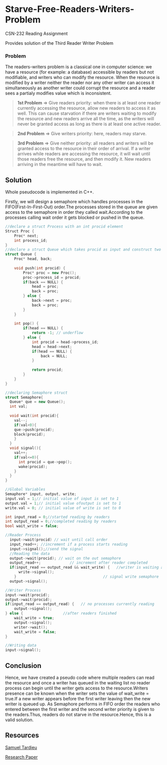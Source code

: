 # Starve-Free-Readers-Writers-Problem
CSN-232 Reading Assignment

Provides solution of the Third Reader Writer Problem
### Problem
The readers-writers problem is a classical one in computer science: we have a resource (for example: a database) accessible by readers but not modifiable, and writers who can modify the resource. When the resource is modified by a writer neither the reader nor any other writer can access it simultaneously as another writer could corrupt the resource and a reader sees a partialy modifies value which is inconsistent.
> **1st Problem** => Give readers priority: when there is at least one reader currently accessing the resource, allow new readers to access it as well. This can cause starvation if there are writers waiting to modify the resource and new readers arrive all the time, as the writers will never be granted access as long as there is at least one active reader.

> **2nd Problem** => Give writers priority: here, readers may starve.

> **3rd Problem** => Give neither priority: all readers and writers will be granted access to the resource in their order of arrival. If a writer arrives while readers are accessing the resource, it will wait until those readers free the resource, and then modify it. New readers arriving in the meantime will have to wait.

## Solution

Whole pseudocode is implemented in C++.

Firstly, we will design a semaphore which handles processes in the FIFO(First-In-First-Out) order.The processes stored in the queue are given access to the semaphore in order they called wait.According to the processes calling wait order it gets blocked or pushed in the queue.

```C++
//declare a struct Process with an int procid element
Struct Proc {
    Proc* next;
    int process_id;
}
//declare a struct Queue which takes procid as input and construct two functions push and pop 
struct Queue {
    Proc* head, back;
    
   	void push(int procid) {
        Proc* proc = new Proc();
        proc->process_id = procid;
        if(back == NULL) {
            head = proc;
            back = proc; 
        } else {
            back->next = proc;
            back = proc;
        }
    }
    
    int pop() {
        if(head == NULL) {
            return -1; // underflow 
        } else {
            int procid = head->process_id;
            head = head->next;
            if(head == NULL) {
                back = NULL;
            }
            
            return procid;
        }
    }
}

//declaring Semaphore struct
struct Semaphore{
  Queue* que = new Queue();
  int val;
  
  void wait(int procid){
    val--;
    if(val<0){
    que->push(procid);
    block(procid);
    }
  }
  void signal(){
    val++;
    if(val<=0){
      int procid = que->pop();
      wake(procid);
    }
  }
}

//Global Variables
Semaphore* input, output, write;
input.val = 1;// initial value of input is set to 1
output.val = 1;// initial value ofoutput is set to 1
write.val = 0; // initial value of write is set to 0

int input_read = 0;//started reading by readers
int output_read = 0;//completed reading by readers
bool wait_write = false;

//Reader Process
  input->wait(procid) // wait until call order
  input_read++; //increment if a process starts reading
  input->signal();//send the signal
  //Reading the data
  output->wait(procid); // wait on the out semaphore 
  output_read++;             // increment after reader completed
  if(input_read == output_read && wait_write) {   //writer is waiting and it is last reader
      write->signal();                     
    }                                       // signal write semaphore
  output->signal();

//Writer Process
input->wait(procid); 
output->wait(procid); 
if(input_read == output_read) {   // no processes currently reading
    output->signal(); 
} else {                  //after readers finished
    wait_write = true; 
    output->signal(); 
    writer->wait(); 
    wait_write = false; 
}

//Writing data
input->signal();
```
## Conclusion

Hence, we have created a pseudo code where multiple readers can read the resource and once a writer has queued in the waiting list no reader process can begin until the writer gets access to the resource.Writers presence can be known when the writer sets the value of wait_write = true.If a new writer appears before the first writer leaving then the new writer is queued up. As Semaphore performs in FIFO order the readers who entered between the first writer and the second writer priority is given to the readers.Thus, readers do not starve in the resource.Hence, this is a valid solution.

## Resources
[Samuel Tardieu](https://rfc1149.net/blog/2011/01/07/the-third-readers-writers-problem/)

[Research Paper](https://arxiv.org/ftp/arxiv/papers/1309/1309.4507.pdf)
